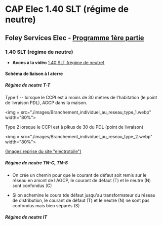 # CAP Elec 1.40 SLT (régime de neutre)
## Foley Services Elec - [Programme 1ère partie](../1ere_partie/README.md)

### 1.40 SLT (régime de neutre)

- **Accès à la vidéo** [1.40 SLT (régime de neutre)](https://youtu.be/y-40KXzLjjk)

#### Schéma de liaison à l aterre

##### Régime de neutre T-T

Type 1 -- lorsque le CCPI est à moins de 30 mètres de l'habitation (le point de livraison PDL), AGCP dans la maison.

<img = src="./images/Branchement_individuel_au_reseau_type_1.webp" width="80%">

Type 2 lorsque le CCPI est à plkus de 30 du PDL (point de livraison)

<img = src="./images/Branchement_individuel_au_reseau_type_2.webp" width="80%">

[(Images reprise du site "electrotoile")](https://electrotoile.eu/branchement-individuel-electrique-souterrain.php)

##### Régime de neutre TN-C, TN-S

- On crée un chemin pour que le courant de défaut soit remis sur le réseau en amont de l'AGCP, le courant de défaut (T) et le neutre (N) sont confondus (C)

- Si on achemine le coura tde défaut jusqu'au transformateur du réseau de distribution, le courant de défaut (T) et le neutre (N) ne sont pas confondus mais bien séparés (S)

##### Régime de neutre IT

